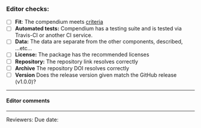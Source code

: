 ### Editor checks:

- [ ] **Fit**: The compendium meets [criteria](policies.md)
- [ ] **Automated tests:** Compendium has a testing suite and is tested via Travis-CI or another CI service.
- [ ] **Data:** The data are separate from the other components, described, ...etc...
- [ ] **License:** The package has the recommended licenses
- [ ] **Repository:** The repository link resolves correctly
- [ ] **Archive**  The repository DOI resolves correctly
- [ ] **Version** Does the release version given match the GitHub release (v1.0.0)?

---

#### Editor comments

---

Reviewers:
Due date:
